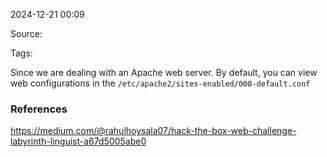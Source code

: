 
2024-12-21 00:09

Source: 

Tags: 

Since we are dealing with an Apache web server. By default, you can view web configurations in the `/etc/apache2/sites-enabled/000-default.conf`


### References
https://medium.com/@rahulhoysala07/hack-the-box-web-challenge-labyrinth-linguist-a67d5005abe0
